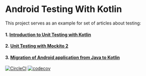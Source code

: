 # Android Testing With Kotlin



This project serves as an example for set of articles about testing:

#### 1. [Introduction to Unit Testing with Kotlin](/docs/Unit-Testing-Introduction.md)

#### 2. [Unit Testing with Mockito 2](/docs/Unit-Testing-Mockito.md)

#### 3. [Migration of Android application from Java to Kotlin](https://github.com/dbacinski/Android-Testing-With-Kotlin/pull/9)


[![CircleCI](https://img.shields.io/circleci/project/github/dbacinski/Android-Testing-With-Kotlin.svg)](https://circleci.com/gh/dbacinski/Android-Testing-With-Kotlin) [![codecov](https://codecov.io/gh/dbacinski/Android-Testing-With-Kotlin/branch/master/graphs/badge.svg)](https://codecov.io/gh/dbacinski/Android-Testing-With-Kotlin)





